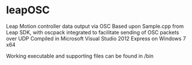 leapOSC
=======

Leap Motion controller data output via OSC
Based upon Sample.cpp from Leap SDK, with oscpack integrated to facilitate sending of OSC packets over UDP
Compiled in Microsoft Visual Studio 2012 Express on Windows 7 x64

Working executable and supporting files can be found in /bin
